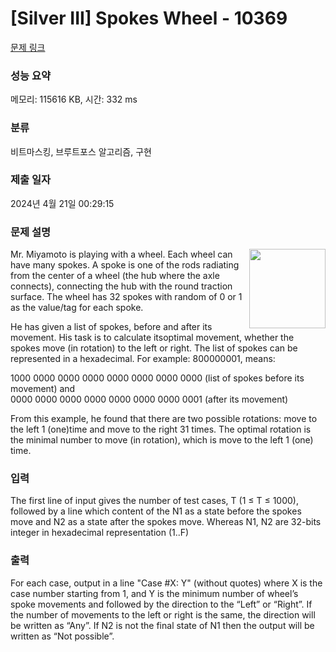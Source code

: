 # [Silver III] Spokes Wheel - 10369 

[문제 링크](https://www.acmicpc.net/problem/10369) 

### 성능 요약

메모리: 115616 KB, 시간: 332 ms

### 분류

비트마스킹, 브루트포스 알고리즘, 구현

### 제출 일자

2024년 4월 21일 00:29:15

### 문제 설명

<p><img alt="" src="https://www.acmicpc.net/upload/images2/wheel.png" style="float:right; height:127px; width:122px">Mr. Miyamoto is playing with a wheel. Each wheel can have many spokes. A spoke is one of the rods radiating from the center of a wheel (the hub where the axle connects), connecting the hub with the round traction surface. The wheel has 32 spokes with random of 0 or 1 as the value/tag for each spoke.</p>

<p>He has given a list of spokes, before and after its movement. His task is to calculate itsoptimal movement, whether the spokes move (in rotation) to the left or right. The list of spokes can be represented in a hexadecimal. For example: 800000001, means: </p>

<p>1000 0000 0000 0000 0000 0000 0000 0000 (list of spokes before its movement) and <br>
0000 0000 0000 0000 0000 0000 0000 0001 (after its movement)</p>

<p>From this example, he found that there are two possible rotations: move to the left 1 (one)time and move to the right 31 times. The optimal rotation is the minimal number to move (in rotation), which is move to the left 1 (one) time.</p>

### 입력 

 <p>The first line of input gives the number of test cases, T (1 ≤ T ≤ 1000), followed by a line which content of the N1 as a state before the spokes move and N2 as a state after the spokes move. Whereas N1, N2 are 32-bits integer in hexadecimal representation (1..F)</p>

<p> </p>

### 출력 

 <p>For each case, output in a line "Case #X: Y" (without quotes) where X is the case number starting from 1, and Y is the minimum number of wheel’s spoke movements and followed by the direction to the “Left” or “Right”. If the number of movements to the left or right is the same, the direction will be written as “Any”. If N2 is not the final state of N1 then the output will be written as “Not possible”.</p>

